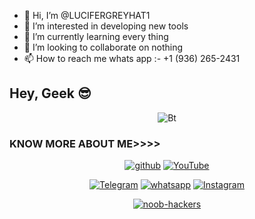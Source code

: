 - 👋 Hi, I’m @LUCIFERGREYHAT1
- 👀 I’m interested in developing new tools
- 🌱 I’m currently learning every thing
- 💞️ I’m looking to collaborate on nothing
- 📫 How to reach me whats app :- +1 (936) 265-2431

<!---
LUCIFERGREYHAT1/LUCIFERGREYHAT1 is a ✨ special ✨ repository because its `README.md` (this file) appears on your GitHub profile.
You can click the Preview link to take a look at your changes.
--->
## Hey, Geek 😎
<!--- <p align="center"><img src="MY VIDEO GIF HERE" alt="Bt">--->

<p align="center"><img src="https://user-images.githubusercontent.com/49580304/110318584-81067880-7fc2-11eb-8391-152d308e7f2b.gif" alt="Bt">

<!---<p align="center"><a href="MY WEBSIITE LINK"><img title="LUCIFER GREYHAT" src="MY VIDEO GIF"></a>
</p>--->
  
### KNOW MORE ABOUT ME>>>>
<!---<p align="center"><a href="https://github.com/noob-hackers"><img title="Noob HAckers" src="https://github-readme-stats.vercel.app/api?username=noob-hackers&show_icons=true&include_all_commits=true&theme=chartreuse-dark&cache_seconds=3200"></a>
</p>--->

<p align="center">
<a href="https://rebrand.ly/githubprof"><img title="github" src="https://www.google.com/imgres?imgurl=https%3A%2F%2Fgithub.githubassets.com%2Fimages%2Fmodules%2Flogos_page%2FGitHub-Logo.png&imgrefurl=https%3A%2F%2Fgithub.com%2Flogos&tbnid=e1XU10nrfC6bRM&vet=12ahUKEwi_u4GXrpHxAhVj53MBHXRvCm8QMygBegUIARCxAQ..i&docid=H8p6HHzcTglWAM&w=800&h=209&q=github%20logo%20source%20link&hl=en&ved=2ahUKEwi_u4GXrpHxAhVj53MBHXRvCm8QMygBegUIARCxAQ"></a>
<a href="https://rebrand.ly/noobhackers"><img title="YouTube" src=""></a>
</p>

<p align="center">
<a href="https://rebrand.ly/telegramchnl"><img title="Telegram" src=""></a>
<a href="https://rebrand.ly/hckrgroups"><img title="whatsapp" src=""></a>
<a href="https://rebrand.ly/insgrm"><img title="Instagram" src=""></a>
<p align="center">
<!---<a href="https://github.com/noob-hackers/grabcam"><img title="grabcam" src="https://github-readme-stats.vercel.app/api/pin/?username=noob-hackers&repo=grabcam&theme=radical"></a>
<a href="https://github.com/noob-hackers/mrphish"><img title="mrphish" src="https://github-readme-stats.vercel.app/api/pin/?username=noob-hackers&repo=mrphish&theme=highcontrast"></a>
<a href="https://github.com/noob-hackers/kalimux"><img title="kalimux" src="https://github-readme-stats.vercel.app/api/pin/?username=noob-hackers&repo=kalimux&theme=vision-friendly-dark"></a>
<a href="https://github.com/noob-hackers/ipdrone"><img title="ipdrone" src="https://github-readme-stats.vercel.app/api/pin/?username=noob-hackers&repo=ipdrone&theme=highcontrast"></a>--->
</p>

<p align="center">
<a href="https://github.com/noob-hackers"><img title="noob-hackers" src="https://github-readme-stats.vercel.app/api/top-langs/?username=Noob-hackers&layout=compact"></a>
</p>
